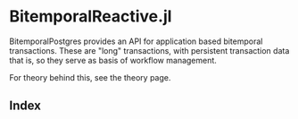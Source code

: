 # BitemporalReactive.jl
BitemporalPostgres provides an API for application based bitemporal transactions.
These are "long" transactions, with persistent transaction data that is, so they serve as 
basis of workflow management.

For theory behind this, see the theory page.


## Index

```@index
```
